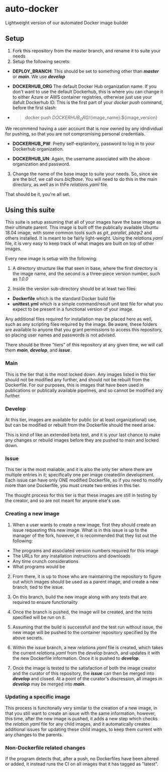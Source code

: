 # auto-docker

Lightweight version of our automated Docker image builder

## Setup

1. Fork this repository from the master branch, and rename it to suite your needs
2. Setup the following secrets:

+ **DEPLOY_BRANCH**: This should be set to something other than ***master*** or ***main***.  We use ***develop***

+ **DOCKERHUB_ORG** The default Docker Hub organization name.  If you don't want to use the default Dockerhub, this is where you can change it to either Azure or AWS container registries, otherwise just use your dafult Dockerhub ID.  This is the first part of your *docker push* command, before the first slash:

+ > docker push ${DOCKERHUB_ORG}/${image_name}:${image_version}

We recommend having a user account that is now owned by any idndividual for pushing, so that you are not compromising personal credentials.

+ **DOCKERHUB_PW**: Pretty self-explanitory, password to log in to your Dockerhub organization.

+ **DOCKERHUB_UN**: Again, the username associated with the above organization and password.

3. Change the name of the base image to suite your needs.  So, since we are the bicf, we call ours *bicfbase*.  You will need to do this in the main directory, as well as in thFe *relations.yaml* file.

That should be it, you're all set.
  

## Using this suite

This suite is setup assuming that all of your images have the base image as their ultimate parent.  This image is built off the publically available Ubuntu 18.04 image, with some common tools such as *git*, *parallel*, *pbzip2* and others installed.  It is meant to be fairly light-weight.  Using the *relations.yaml* file, it is very easy to keep track of what images are built on top of other images.

Every new image is setup with the following:

1. A directory structure like that seen in base, where the first directory is the image name, and the second is a three-piece version number, such as *1.0.0*

2. Inside the version sub-directory should be at least two files:

+ **Dockerfile** which is the standard Docker build file
+ **unittest.yml** which is a simple command/result unit test file for what you expect to be present in a functional version of your image.

Any additional files required for installation may be placed here as well, such as any scripting files required by the image.  Be aware, these folders are available to anyone that you grant permissions to access this repository, so placing user names and passwords is not advised.

There should be three "tiers" of this repository at any given time, we will call them ***main***, ***develop***, and ***issue***.

### Main

This is the tier that is the most locked down.  Any images listed in this tier should not be modified any further, and should not be rebuilt from the Dockerfile.  For our purposes, this is images that have been used in publications or publically available pipelines, and so cannot be modified any further.

### Develop

At this tier, images are available for public (or at least organizational) use, but can be modified or rebuilt from the Dockerfile should the need arise.

This is kind of like an extended beta test, and it is your last chance to make any changes or rebuild images before they are pushed to main and locked down.

### Issue

This tier is the most maliable, and it is also the only tier where there are multiple entries in it; specifically one per image created/in development.  Each issue can have only ONE modified Dockerfile, so if you need to modify more than one Dockerfile, you must create two entries in this tier.

The thought process for this tier is that these images are still in testing by the creator, and so are not meant for anyone else's use.

### Creating a new image

1. When a user wants to create a new image, first they should create an issue requesting this new image.  What is in this issue is up to the manager of the fork, however, it is recommended that they list out the following:

+ The programs and associated version numbers required for this image
+ The URLs for any installation instructions and downloads
+ Any time crunch considerations
+ What programs would be

2. From there, it is up to those who are maintaining the repository to figure out which images should be used as a parent image, and create a new branch, tied to the issue.

3. On this branch, build the new image along with any tests that are required to ensure functionality

4. Once the branch is pushed, the image will be created, and the tests specified will be run on it.

5. Assuming that the build is successfull and the test run without issue, the new image will be pushed to the container repository specified by the above secrets.

6. Within the issue branch, a new *relations.yaml* file is created, which takes the current *relations.yaml* from the *develop* branch, and updates it with the new Dockerfile information.  Once it is pushed to ***develop***.

7. Once the image is tested to the satisfaction of both the image creator and the curator of this repository, the ***issue*** can then be merged into ***develop*** and closed.  At a point of the curator's discression, all images in ***develop*** may be merged into ***main***.

### Updating a specific image

This process is funcitonally very similar to the creation of a new image, in that you still want to create an issue with the same information, however, this time, after the new image is pushed, it adds a new step which checks the *relation.yaml* file for any child images, and it automatically creates additional issues for updating these child images, to keep them current with any changes to the parents.

### Non-Dockerfile related changes

If the program detects that, after a push, no Dockerfiles have been altered or added, it instead runs the CI on all images that it has tagged as "latest".
